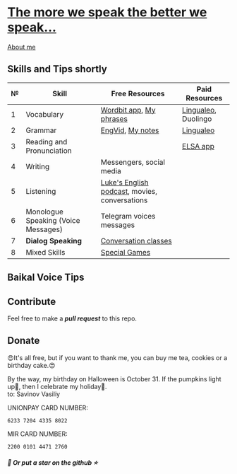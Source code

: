 # [The more we speak the better we speak...](https://t.me/baikal_voice)

[About me](src/common/1.bio.md)



## Skills and Tips shortly

| № | Skill                                             | Free Resources                                                                                                                  | Paid Resources                                |
|---|---------------------------------------------------|---------------------------------------------------------------------------------------------------------------------------------|-----------------------------------------------|
| 1 | Vocabulary                                        | [Wordbit app](https://play.google.com/store/apps/details?id=net.wordbit.enru), [My phrases](./src%2Fskills%2Fvocabulary%2Fvocabulary_print.pdf) | [Lingualeo](https://lingualeo.com/), Duolingo |
| 2 | Grammar                                           | [EngVid](https://www.youtube.com/user/engvidenglish), [My notes](src/skills/grammar/README.md)                                  | [Lingualeo](https://lingualeo.com/)           |
| 3 | Reading and Pronunciation                         |                                                                                                                                 | [ELSA app](https://elsaspeak.com/en/)         |
| 4 | Writing                                           | Messengers, social media                                                                                                        |                                               |
| 5 | Listening                                         | [Luke's English podcast](https://teacherluke.co.uk/), movies, conversations                                                     |                                               |
| 6 | Monologue Speaking (Voice Messages)               | Telegram voices messages                                                                                                        |                                               |
| 7 | **Dialog Speaking** | [Conversation classes](https://t.me/baikal_voice)                                                                               |                                               |
| 8 | Mixed Skills                                      | [Special Games](src/skills/mixed/games.md)                                                                                      |                                               |


## Baikal Voice Tips

## Contribute

Feel free to make a ***pull request*** to this repo.

## Donate
😍It's all free, but if you want to thank me, you can buy me tea, cookies or a birthday cake.😍 

By the way, my birthday on Halloween is October 31. If the pumpkins light up🎃, then I celebrate my holiday🎂.  
to: Savinov Vasiliy

UNIONPAY CARD NUMBER: 
```
6233 7204 4335 8022
```

MIR CARD NUMBER:
```
2200 0101 4471 2760
```

##### 💫 Or put a star on the github ⭐️